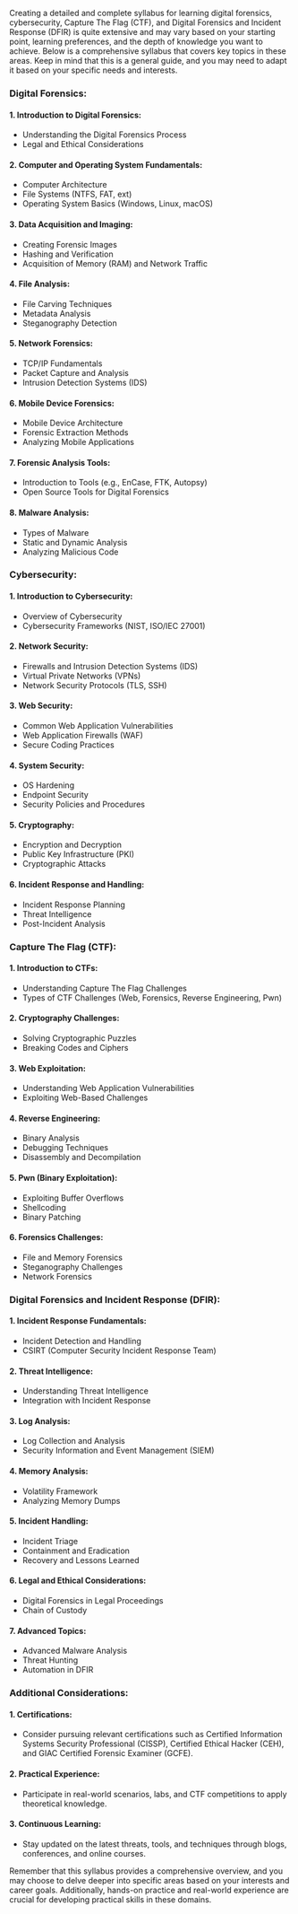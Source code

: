 Creating a detailed and complete syllabus for learning digital forensics, cybersecurity, Capture The Flag (CTF), and Digital Forensics and Incident Response (DFIR) is quite extensive and may vary based on your starting point, learning preferences, and the depth of knowledge you want to achieve. Below is a comprehensive syllabus that covers key topics in these areas. Keep in mind that this is a general guide, and you may need to adapt it based on your specific needs and interests.

### Digital Forensics:

#### 1. Introduction to Digital Forensics:
   - Understanding the Digital Forensics Process
   - Legal and Ethical Considerations

#### 2. Computer and Operating System Fundamentals:
   - Computer Architecture
   - File Systems (NTFS, FAT, ext)
   - Operating System Basics (Windows, Linux, macOS)

#### 3. Data Acquisition and Imaging:
   - Creating Forensic Images
   - Hashing and Verification
   - Acquisition of Memory (RAM) and Network Traffic

#### 4. File Analysis:
   - File Carving Techniques
   - Metadata Analysis
   - Steganography Detection

#### 5. Network Forensics:
   - TCP/IP Fundamentals
   - Packet Capture and Analysis
   - Intrusion Detection Systems (IDS)

#### 6. Mobile Device Forensics:
   - Mobile Device Architecture
   - Forensic Extraction Methods
   - Analyzing Mobile Applications

#### 7. Forensic Analysis Tools:
   - Introduction to Tools (e.g., EnCase, FTK, Autopsy)
   - Open Source Tools for Digital Forensics

#### 8. Malware Analysis:
   - Types of Malware
   - Static and Dynamic Analysis
   - Analyzing Malicious Code

### Cybersecurity:

#### 1. Introduction to Cybersecurity:
   - Overview of Cybersecurity
   - Cybersecurity Frameworks (NIST, ISO/IEC 27001)

#### 2. Network Security:
   - Firewalls and Intrusion Detection Systems (IDS)
   - Virtual Private Networks (VPNs)
   - Network Security Protocols (TLS, SSH)

#### 3. Web Security:
   - Common Web Application Vulnerabilities
   - Web Application Firewalls (WAF)
   - Secure Coding Practices

#### 4. System Security:
   - OS Hardening
   - Endpoint Security
   - Security Policies and Procedures

#### 5. Cryptography:
   - Encryption and Decryption
   - Public Key Infrastructure (PKI)
   - Cryptographic Attacks

#### 6. Incident Response and Handling:
   - Incident Response Planning
   - Threat Intelligence
   - Post-Incident Analysis

### Capture The Flag (CTF):

#### 1. Introduction to CTFs:
   - Understanding Capture The Flag Challenges
   - Types of CTF Challenges (Web, Forensics, Reverse Engineering, Pwn)

#### 2. Cryptography Challenges:
   - Solving Cryptographic Puzzles
   - Breaking Codes and Ciphers

#### 3. Web Exploitation:
   - Understanding Web Application Vulnerabilities
   - Exploiting Web-Based Challenges

#### 4. Reverse Engineering:
   - Binary Analysis
   - Debugging Techniques
   - Disassembly and Decompilation

#### 5. Pwn (Binary Exploitation):
   - Exploiting Buffer Overflows
   - Shellcoding
   - Binary Patching

#### 6. Forensics Challenges:
   - File and Memory Forensics
   - Steganography Challenges
   - Network Forensics

### Digital Forensics and Incident Response (DFIR):

#### 1. Incident Response Fundamentals:
   - Incident Detection and Handling
   - CSIRT (Computer Security Incident Response Team)

#### 2. Threat Intelligence:
   - Understanding Threat Intelligence
   - Integration with Incident Response

#### 3. Log Analysis:
   - Log Collection and Analysis
   - Security Information and Event Management (SIEM)

#### 4. Memory Analysis:
   - Volatility Framework
   - Analyzing Memory Dumps

#### 5. Incident Handling:
   - Incident Triage
   - Containment and Eradication
   - Recovery and Lessons Learned

#### 6. Legal and Ethical Considerations:
   - Digital Forensics in Legal Proceedings
   - Chain of Custody

#### 7. Advanced Topics:
   - Advanced Malware Analysis
   - Threat Hunting
   - Automation in DFIR

### Additional Considerations:

#### 1. Certifications:
   - Consider pursuing relevant certifications such as Certified Information Systems Security Professional (CISSP), Certified Ethical Hacker (CEH), and GIAC Certified Forensic Examiner (GCFE).

#### 2. Practical Experience:
   - Participate in real-world scenarios, labs, and CTF competitions to apply theoretical knowledge.

#### 3. Continuous Learning:
   - Stay updated on the latest threats, tools, and techniques through blogs, conferences, and online courses.

Remember that this syllabus provides a comprehensive overview, and you may choose to delve deeper into specific areas based on your interests and career goals. Additionally, hands-on practice and real-world experience are crucial for developing practical skills in these domains.